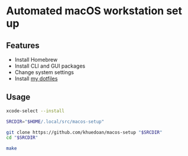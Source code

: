 # Automated macOS workstation set up

## Features

- Install Homebrew
- Install CLI and GUI packages
- Change system settings
- Install [my dotfiles](https://github.com/khuedoan/dotfiles)

## Usage

```sh
xcode-select --install

SRCDIR="$HOME/.local/src/macos-setup"

git clone https://github.com/khuedoan/macos-setup "$SRCDIR"
cd "$SRCDIR"

make
```
